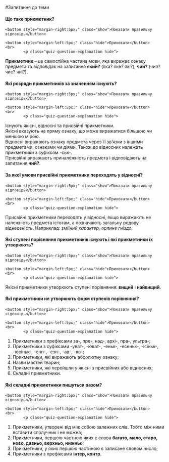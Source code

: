 #Запитання до теми

<div>
    <h4 class="question">Що таке прикметник?</h4>
    
    <button style="margin-right:5px;" class="show">Показати правильну відповідь</button>
    
    <button style="margin-left:5px;" class="hide">Приховати</button>
    <br>
            <p class="quiz-question-explanation hide">
<strong>Прикметник</strong> – це самостiйна частина мови, яка виражає ознаку предмета та вiдповiдає на запитання <b>який?</b> (яка? яке? якi?), <b>чий?</b> (чия? чиє? чиї?).
</p>
</div>


<div>
    <h4 class="question">Які розряди прикметників за значенням існують?</h4>
    
    <button style="margin-right:5px;" class="show">Показати правильну відповідь</button>
    
    <button style="margin-left:5px;" class="hide">Приховати</button>
    <br>
            <p class="quiz-question-explanation hide">
Існують якісні, відносні та присвійні прикметники. <br>
Якісні вказують на пряму ознаку, що може виражатися більшою чи меншою мірою.<br>
Відносні виражають ознаку предмета через її зв’язки з iншими предметами, ознаками чи дiями. Також до відносних належать прикметники з суфiксом <span clas>-ськ-.<br>
Присвійні виражають приналежність предмета і відповідають на запитання <b>чий?</b>.
</p>
</div>


<div>
    <h4 class="question">За якої умови присвійні прикметники переходять у відносні?</h4>
    
    <button style="margin-right:5px;" class="show">Показати правильну відповідь</button>
    
    <button style="margin-left:5px;" class="hide">Приховати</button>
    <br>
            <p class="quiz-question-explanation hide">
Присвійні прикметники переходять у відносні, якщо виражають не належнiсть предмета iстотам, а позначають загальну родову вiднесенiсть. Наприклад: <i>зміїний характер, орлине гніздо.</i>
</p>
</div>


<div>
    <h4 class="question">Які ступені порівняння прикметників існують і які прикметники їх утворюють?</h4>
    
    <button style="margin-right:5px;" class="show">Показати правильну відповідь</button>
    
    <button style="margin-left:5px;" class="hide">Приховати</button>
    <br>
            <p class="quiz-question-explanation hide">
Якісні прикметники утворюють ступені порівняння: <b>вищий</b> і <b>найвищий</b>.
</p>
</div>


<div>
    <h4 class="question">Які прикметники не утворюють форм ступенів порівняння?</h4>
    
    <button style="margin-right:5px;" class="show">Показати правильну відповідь</button>
    
    <button style="margin-left:5px;" class="hide">Приховати</button>
    <br>
            <p class="quiz-question-explanation hide">
1. Прикметники з префiксами <span class="p1">за-, пре-, над-, архi-, пра-, ультра-</span>;
2. Прикметники з суфiксами <span class="p1">-уват-, -юват-, -еньк-, -есеньк-, -iсiньк-, -юсiньк-, -енн-, -езн-, -ав-, -яв-</span>;
3. Прикметники, якi виражають абсолютну ознаку;
4. Назви мастей тварин;
5. Прикметники, якi перейшли у якiснi з присвiйних або вiдносних;
6. Складнi прикметники.
</p>
</div>


<div>
    <h4 class="question">Які складні прикметники пишуться разом?</h4>
    
    <button style="margin-right:5px;" class="show">Показати правильну відповідь</button>
    
    <button style="margin-left:5px;" class="hide">Приховати</button>
    <br>
            <p class="quiz-question-explanation hide">
1. Прикметники, утворенi вiд мiж собою залежних слiв. Тобто мiж ними вставити сполучник i не можна;
2. Прикметники, першою частною яких є слова <b>багато, мало, старо, ново, давньо, верхньо, нижньо</b>;
3. Прикметники, у яких першою частиною є записане словом число;
4. Прикметники з префiксами <b>iнтер, контр</b>.
</p>
</div>
